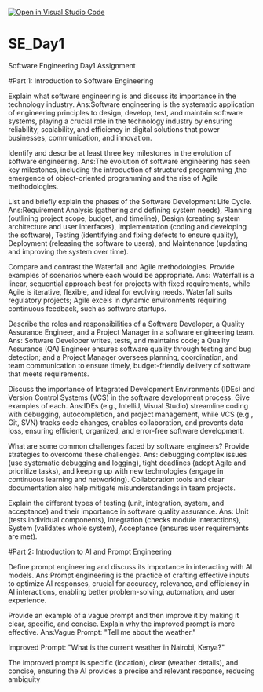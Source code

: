 [![Open in Visual Studio Code](https://classroom.github.com/assets/open-in-vscode-2e0aaae1b6195c2367325f4f02e2d04e9abb55f0b24a779b69b11b9e10269abc.svg)](https://classroom.github.com/online_ide?assignment_repo_id=18373636&assignment_repo_type=AssignmentRepo)
# SE_Day1
Software Engineering Day1 Assignment

#Part 1: Introduction to Software Engineering

Explain what software engineering is and discuss its importance in the technology industry.
Ans:Software engineering is the systematic application of engineering principles to design, develop, test, and maintain software systems, playing a crucial role in the technology industry by ensuring reliability, scalability, and efficiency in digital solutions that power businesses, communication, and innovation.

Identify and describe at least three key milestones in the evolution of software engineering.
Ans:The evolution of software engineering has seen key milestones, including the introduction of structured programming ,the emergence of object-oriented programming and the rise of Agile methodologies.


List and briefly explain the phases of the Software Development Life Cycle.
Ans:Requirement Analysis (gathering and defining system needs), Planning (outlining project scope, budget, and timeline), Design (creating system architecture and user interfaces), Implementation (coding and developing the software), Testing (identifying and fixing defects to ensure quality), Deployment (releasing the software to users), and Maintenance (updating and improving the system over time).

Compare and contrast the Waterfall and Agile methodologies. Provide examples of scenarios where each would be appropriate.
Ans: Waterfall is a linear, sequential approach best for projects with fixed requirements, while Agile is iterative, flexible, and ideal for evolving needs. Waterfall suits regulatory projects; Agile excels in dynamic environments requiring continuous feedback, such as software startups.

Describe the roles and responsibilities of a Software Developer, a Quality Assurance Engineer, and a Project Manager in a software engineering team.
Ans: Software Developer writes, tests, and maintains code; a Quality Assurance (QA) Engineer ensures software quality through testing and bug detection; and a Project Manager oversees planning, coordination, and team communication to ensure timely, budget-friendly delivery of software that meets requirements.

Discuss the importance of Integrated Development Environments (IDEs) and Version Control Systems (VCS) in the software development process. Give examples of each.
Ans:IDEs (e.g., IntelliJ, Visual Studio) streamline coding with debugging, autocompletion, and project management, while VCS (e.g., Git, SVN) tracks code changes, enables collaboration, and prevents data loss, ensuring efficient, organized, and error-free software development.

What are some common challenges faced by software engineers? Provide strategies to overcome these challenges.
Ans: debugging complex issues (use systematic debugging and logging), tight deadlines (adopt Agile and prioritize tasks), and keeping up with new technologies (engage in continuous learning and networking). Collaboration tools and clear documentation also help mitigate misunderstandings in team projects.

Explain the different types of testing (unit, integration, system, and acceptance) and their importance in software quality assurance.
Ans:
Unit (tests individual components), Integration (checks module interactions), System (validates whole system), Acceptance (ensures user requirements are met).

#Part 2: Introduction to AI and Prompt Engineering


Define prompt engineering and discuss its importance in interacting with AI models.
Ans:Prompt engineering is the practice of crafting effective inputs to optimize AI responses, crucial for accuracy, relevance, and efficiency in AI interactions, enabling better problem-solving, automation, and user experience.

Provide an example of a vague prompt and then improve it by making it clear, specific, and concise. Explain why the improved prompt is more effective.
Ans:Vague Prompt: "Tell me about the weather."

Improved Prompt: "What is the current weather in Nairobi, Kenya?"

The improved prompt is specific (location), clear (weather details), and concise, ensuring the AI provides a precise and relevant response, reducing ambiguity
